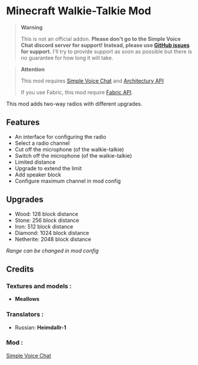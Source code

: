 # Minecraft Walkie-Talkie Mod

<!-- prettier-ignore-start -->
> **Warning**
>
> This is not an official addon. **Please don't go to the Simple Voice Chat discord server for support! Instead, please use [GitHub issues](https://github.com/Flaton1/walkie-talkie-mod/issues)
> for support.** I'll try to provide support as soon as possible but there is no guarantee for how long it will take.

> **Attention**
>
> This mod requires [Simple Voice Chat](https://github.com/henkelmax/simple-voice-chat) and [Architectury API](https://github.com/architectury/architectury-api)
> 
> If you use Fabric, this mod require [Fabric API](https://github.com/FabricMC/fabric).

<!-- prettier-ignore-end -->

This mod adds two-way radios with different upgrades.

## Features
+ An interface for configuring the radio
+ Select a radio channel
+ Cut off the microphone (of the walkie-talkie)
+ Switch off the microphone (of the walkie-talkie)
+ Limited distance
+ Upgrade to extend the limit
+ Add speaker block
+ Configure maximum channel in mod config
## Upgrades
+ Wood: 128 block distance
+ Stone: 256 block distance
+ Iron: 512 block distance
+ Diamond: 1024 block distance
+ Netherite: 2048 block distance

*Range can be changed in mod config*
## Credits
### Textures and models :
+ **Meallows**

### Translators :
+ Russian: **Heimdallr-1**

### Mod :
[Simple Voice Chat](https://github.com/henkelmax/simple-voice-chat)
